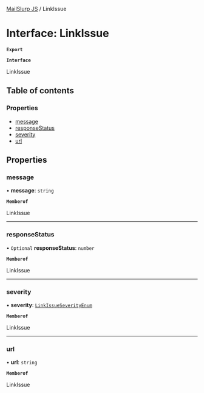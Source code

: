 [MailSlurp JS](../README.md) / LinkIssue

# Interface: LinkIssue

**`Export`**

**`Interface`**

LinkIssue

## Table of contents

### Properties

- [message](LinkIssue.md#message)
- [responseStatus](LinkIssue.md#responsestatus)
- [severity](LinkIssue.md#severity)
- [url](LinkIssue.md#url)

## Properties

### message

• **message**: `string`

**`Memberof`**

LinkIssue

___

### responseStatus

• `Optional` **responseStatus**: `number`

**`Memberof`**

LinkIssue

___

### severity

• **severity**: [`LinkIssueSeverityEnum`](../enums/LinkIssueSeverityEnum.md)

**`Memberof`**

LinkIssue

___

### url

• **url**: `string`

**`Memberof`**

LinkIssue
